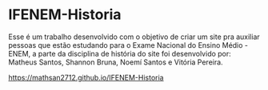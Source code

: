 # IFENEM-Historia

Esse é um trabalho desenvolvido com o objetivo de criar um site pra auxiliar pessoas que estão estudando para o Exame Nacional do Ensino Médio - ENEM, a parte da disciplina de história do site foi desenvolvido por: Matheus Santos, Shannon Bruna, Noemí Santos e Vitória Pereira.

https://mathsan2712.github.io/IFENEM-Historia

